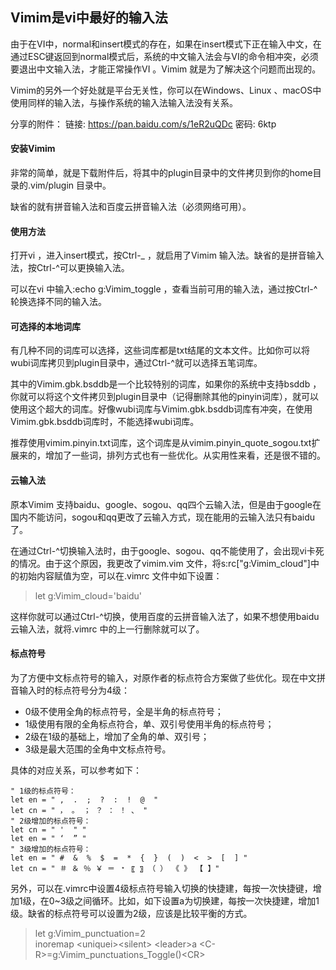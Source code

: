 ## Vimim是vi中最好的输入法

由于在VI中，normal和insert模式的存在，如果在insert模式下正在输入中文，在通过ESC键返回到normal模式后，系统的中文输入法会与VI的命令相冲突，必须要退出中文输入法，才能正常操作VI 。Vimim 就是为了解决这个问题而出现的。

Vimim的另外一个好处就是平台无关性，你可以在Windows、Linux 、macOS中使用同样的输入法，与操作系统的输入法输入法没有关系。

分享的附件：
链接: https://pan.baidu.com/s/1eR2uQDc 密码: 6ktp

#### 安装Vimim

非常的简单，就是下载附件后，将其中的plugin目录中的文件拷贝到你的home目录的.vim/plugin 目录中。

缺省的就有拼音输入法和百度云拼音输入法（必须网络可用）。

#### 使用方法

打开vi ，进入insert模式，按Ctrl-\_ ，就启用了Vimim 输入法。缺省的是拼音输入法，按Ctrl-^可以更换输入法。 

可以在vi 中输入:echo g:Vimim\_toggle ，查看当前可用的输入法，通过按Ctrl-^轮换选择不同的输入法。 

#### 可选择的本地词库

有几种不同的词库可以选择，这些词库都是txt结尾的文本文件。比如你可以将wubi词库拷贝到plugin目录中，通过Ctrl-^就可以选择五笔词库。

其中的Vimim.gbk.bsddb是一个比较特别的词库，如果你的系统中支持bsddb ，你就可以将这个文件拷贝到plugin目录中（记得删除其他的pinyin词库），就可以使用这个超大的词库。好像wubi词库与Vimim.gbk.bsddb词库有冲突，在使用Vimim.gbk.bsddb词库时，不能选择wubi词库。

推荐使用vimim.pinyin.txt词库，这个词库是从vimim.pinyin_quote_sogou.txt扩展来的，增加了一些词，排列方式也有一些优化。从实用性来看，还是很不错的。

#### 云输入法

原本Vimim 支持baidu、google、sogou、qq四个云输入法，但是由于google在国内不能访问，sogou和qq更改了云输入方式，现在能用的云输入法只有baidu了。

在通过Ctrl-^切换输入法时，由于google、sogou、qq不能使用了，会出现vi卡死的情况。由于这个原因，我更改了vimim.vim 文件，将s:rc["g:Vimim\_cloud"]中的初始内容赋值为空，可以在.vimrc 文件中如下设置：

>let g:Vimim\_cloud='baidu'

这样你就可以通过Ctrl-^切换，使用百度的云拼音输入法了，如果不想使用baidu云输入法，就将.vimrc 中的上一行删除就可以了。

#### 标点符号

为了方便中文标点符号的输入，对原作者的标点符合方案做了些优化。现在中文拼音输入时的标点符号分为4级：

* 0级不使用全角的标点符号，全是半角的标点符号；
* 1级使用有限的全角标点符合，单、双引号使用半角的标点符号；
* 2级在1级的基础上，增加了全角的单、双引号；
* 3级是最大范围的全角中文标点符号。

具体的对应关系，可以参考如下：
```
" 1级的标点符号：
let en = " ,  .  ;  ?  :  !  @  "
let cn = " ， 。 ； ？ ： ！ 、 "
" 2级增加的标点符号：
let cn = " '  " "
let en = " ‘  ” "
" 3级增加的标点符号：
let en = " #  &  %  $  =  *  {  }  (  )  <  >  [  ] "
let cn = " ＃ ＆ ％ ￥ ＝ ﹡ 〖 〗 （ ） 《 》 【 】"
```
另外，可以在.vimrc中设置4级标点符号输入切换的快捷建，每按一次快捷键，增加1级，在0~3级之间循环。比如，如下设置<Leader>a为切换建，每按一次快捷建，增加1级。缺省的标点符号可以设置为2级，应该是比较平衡的方式。

>let g:Vimim\_punctuation=2  
>inoremap \<uniquei\>\<silent\> \<leader\>a  \<C-R\>=g:Vimim\_punctuations\_Toggle()\<CR\>



